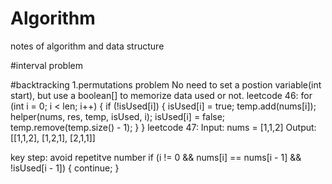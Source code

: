 # Algorithm
notes of algorithm and data structure

#interval problem

#backtracking
1.permutations problem
No need to set a postion variable(int start), but use a boolean[] to memorize data used or not.
  leetcode 46:
  for (int i = 0; i < len; i++) {
        if (!isUsed[i]) {
            isUsed[i] = true;
            temp.add(nums[i]);
            helper(nums, res, temp, isUsed, i);
            isUsed[i] = false;
            temp.remove(temp.size() - 1);
        }
    }
leetcode 47:
Input: nums = [1,1,2]
Output:
[[1,1,2],
 [1,2,1],
 [2,1,1]]

 key step: avoid repetitve number
  if (i != 0 &&  nums[i] == nums[i - 1] && !isUsed[i - 1]) {
                continue;
            }


